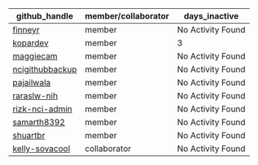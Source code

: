 
| github_handle   | member/collaborator | days_inactive |
|-----------------|----------------------|---------------|
| [finneyr](https://github.com/finneyr) | member               | No Activity Found |
| [kopardev](https://github.com/kopardev) | member               | 3             |
| [maggiecam](https://github.com/maggiecam) | member               | No Activity Found |
| [ncigithubbackup](https://github.com/ncigithubbackup) | member               | No Activity Found |
| [pajailwala](https://github.com/pajailwala) | member               | No Activity Found |
| [raraslw-nih](https://github.com/raraslw-nih) | member               | No Activity Found |
| [rizk-nci-admin](https://github.com/rizk-nci-admin) | member               | No Activity Found |
| [samarth8392](https://github.com/samarth8392) | member               | No Activity Found |
| [shuartbr](https://github.com/shuartbr) | member               | No Activity Found |
| [kelly-sovacool](https://github.com/kelly-sovacool) | collaborator         | No Activity Found |
